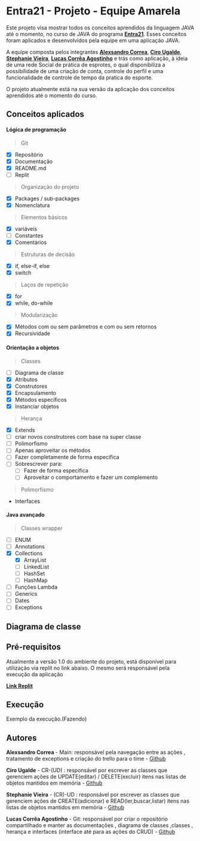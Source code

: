 # Entra21 - Projeto - Equipe Amarela

Este projeto visa mostrar todos os conceitos aprendidos da linguagem JAVA até o momento, no curso de JAVA do programa [**Entra21**](https://www.entra21.com.br/). Esses conceitos foram aplicados e desenvolvidos pela equipe em uma aplicação JAVA.

A equipe composta pelos integrantes [**Alexsandro Correa**](https://github.com/Alexsandro-Correa), [**Ciro Ugalde**](https://github.com/Ciro-Ugalde), [**Stephanie Vieira**](https://github.com/Ste-Vieira), [**Lucas Corrêa Agostinho**](https://github.com/lucascagostinho) e trás como aplicação, à ideia de uma rede Social de prática de esprotes, o qual disponibiliza a possibilidade de uma criação de conta, controle do perfil e uma funcionalidade de controle de tempo da pratica do esporte.

O projeto atualmente está na sua versão da aplicação dos conceitos aprendidos até o momento do curso.

## Conceitos aplicados

#### Lógica de programação

> Git
- [x] Repositório
- [x] Documentação
- [x] README.md
- [ ] Replit

> Organização do projeto

- [x] Packages / sub-packages
- [x] Nomenclatura

> Elementos básicos

- [x] variáveis
- [ ] Constantes
- [x] Comentários

> Estruturas de decisão

- [x] if, else-if, else
- [x] switch

> Laços de repetição

- [x] for
- [x] while, do-while

> Modularização

- [x] Métodos com ou sem parâmetros e com ou sem retornos
- [x] Recursividade

#### Orientação a objetos

> Classes

- [ ] Diagrama de classe
- [x] Atributos
- [x] Construtores
- [x] Encapsulamento
- [x] Métodos específicos
- [x] Instanciar objetos

> Herança

- [x] Extends
- [ ] criar novos construtores com base na super classe
- [ ] Polimorfismo
- [ ] Apenas aproveitar os métodos
- [ ] Fazer completamente de forma especifica
- [ ] Sobrescrever para:
  - [ ] Fazer de forma especifica
  - [ ] Aproveitar o comportamento e fazer um complemento

> Polimorfismo

- Interfaces

#### Java avançado

> Classes wrapper

- [ ] ENUM
- [ ] Annotations
- [x] Collections
  - [x] ArrayList
  - [ ] LinkedList
  - [ ] HashSet
  - [ ] HashMap
- [ ] Funções Lambda
- [ ] Generics
- [ ] Dates
- [ ] Exceptions

## Diagrama de classe


## Pré-requisitos

Atualmente a versão 1.0 do ambiente do projeto, está disponível para utilização via replit no link abaixo. O mesmo será responsável pela execução da aplicação

[**Link Replit**](https://github.com/lucascagostinho)

## Execução

Exemplo da execução.(Fazendo)

## Autores

**Alexsandro Correa** - Main: responsável pela navegação entre as ações , tratamento de exceptions e criação do trello para o time - [Github](https://github.com/Alexsandro-Correa)

**Ciro Ugalde** - CR-(UD) : responsável por escrever as classes que gerenciem ações de UPDATE(editar) / DELETE(excluir) itens nas listas de objetos mantidos em memória - [Github](https://github.com/Ciro-Ugalde)

**Stephanie Vieira** - (CR)-UD : responsável por escrever as classes que gerenciem ações de CREATE(adicionar) e READ(ler,buscar,listar) itens nas listas de objetos mantidos em memória - [Github](https://github.com/Ste-Vieira)

**Lucas Corrêa Agostinho** - Git: responsável por criar o repositório compartilhado e manter as documentações , diagrama de classes ,classes , herança e interfaces (interface até para as ações do CRUD) - [Github](https://github.com/lucascagostinho)